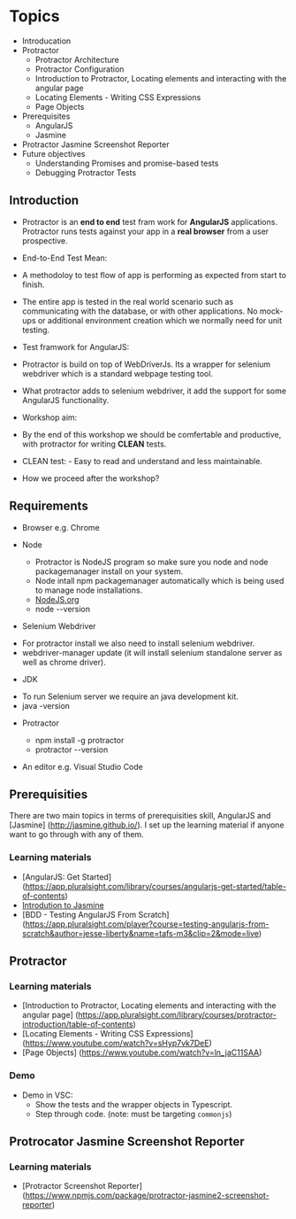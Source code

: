 # Topics
* Introducation
* Protractor
  * Protractor Architecture
  * Protractor Configuration
  * Introduction to Protractor, Locating elements and interacting with the angular page
  * Locating Elements - Writing CSS Expressions
  * Page Objects 
* Prerequisites
   * AngularJS
   * Jasmine
* Protractor Jasmine Screenshot Reporter
* Future objectives
   *  Understanding Promises and promise-based tests  
   *  Debugging Protractor Tests

## Introduction   

 - Protractor is an <b>end to end</b> test fram work for <b>AngularJS</b> applications. Protractor runs tests against your app in a <b>real browser</b> from a user prospective.
 - End-to-End Test Mean:
  - A methodoloy to test flow of app is performing as expected from start to finish.
  - The entire app is tested in the real world scenario such as communicating with the database, or with other applications. No  mock-ups or additional environment creation which we normally need for unit testing.
  
 - Test framwork for AngularJS:
  - Protractor is build on top of WebDriverJs. Its a wrapper for selenium webdriver which is a standard webpage testing tool. 
  - What protractor adds to selenium webdriver, it add the support for some AngularJS functionality.
 
 - Workshop aim:
  -  By the end of this workshop we should be comfertable and productive, with protractor for writing <b>CLEAN</b> tests.
  -  CLEAN test:
    - Easy to read and understand and less maintainable.   
  - How we proceed after the workshop?
  
## Requirements

* Browser e.g. Chrome 

* Node
    - Protractor is NodeJS program so make sure you node and node packagemanager install on your system. 
    - Node intall npm packagemanager automatically which is being used to manage node installations.
    - [NodeJS.org](https://nodejs.org/en/)
    - node --version 

* Selenium Webdriver 
 - For protractor install we also need to install selenium webdriver. 
 - webdriver-manager update (it will install selenium standalone server as well as chrome driver).
 
* JDK 
 - To run Selenium server we require an java development kit.
 - java -version
  
* Protractor 
  - npm install -g protractor
  - protractor --version   
  
* An editor e.g. Visual Studio Code
  
## Prerequisities

There are two main topics in terms of prerequisities skill, AngularJS and [Jasmine] (http://jasmine.github.io/). I set up the learning material if anyone want to go through with any of them.

### Learning materials

* [AngularJS: Get Started] (https://app.pluralsight.com/library/courses/angularjs-get-started/table-of-contents)
* [Introdution to Jasmine](https://app.pluralsight.com/player?course=testing-javascript&author=joe-eames&name=testing-javascript-m2-jasmine&clip=0&mode=live)
* [BDD - Testing AngularJS From Scratch] (https://app.pluralsight.com/player?course=testing-angularjs-from-scratch&author=jesse-liberty&name=tafs-m3&clip=2&mode=live)

## Protractor

### Learning materials

* [Introduction to Protractor, Locating elements and interacting with the angular page] (https://app.pluralsight.com/library/courses/protractor-introduction/table-of-contents)
* [Locating Elements - Writing CSS Expressions] (https://www.youtube.com/watch?v=sHyp7vk7DeE) 
* [Page Objects] (https://www.youtube.com/watch?v=ln_jaC11SAA)

### Demo

* Demo in VSC:
    * Show the tests and the wrapper objects in Typescript.
    * Step through code. (note: must be targeting `commonjs`)
 
## Protrocator Jasmine Screenshot Reporter

### Learning materials

* [Protractor Screenshot Reporter] (https://www.npmjs.com/package/protractor-jasmine2-screenshot-reporter)

  

